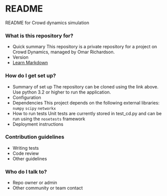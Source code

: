 # README #

README for Crowd dynamics simulation

### What is this repository for? ###

* Quick summary
This repository is a private repository for a project on Crowd Dynamics, managed by Omar Richardson.
* Version
* [Learn Markdown](https://bitbucket.org/tutorials/markdowndemo)

### How do I get set up? ###

* Summary of set up
The repository can be cloned using the link above. Use python 3.2 or higher to run the application.
* Configuration
* Dependencies
This project depends on the following external libraries:
`numpy`
`scipy`
`networkx`
* How to run tests
Unit tests are currently stored in test\_cd.py and can be run using the `nosetests` framework
* Deployment instructions

### Contribution guidelines ###

* Writing tests
* Code review
* Other guidelines

### Who do I talk to? ###

* Repo owner or admin
* Other community or team contact